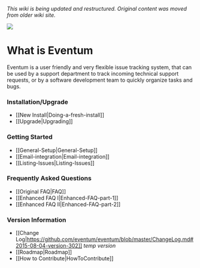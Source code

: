 _This wiki is being updated and restructured.  Original content was moved from older wiki site._

![](https://launchpadlibrarian.net/41243495/64.png)

# What is Eventum

Eventum is a user friendly and very flexible issue tracking system, that can be used by a support department to track incoming technical support requests, or by a software development team to quickly organize tasks and bugs.

### Installation/Upgrade
* [[New Install|Doing-a-fresh-install]]
* [[Upgrade|Upgrading]]

### Getting Started
* [[General-Setup|General-Setup]]
* [[Email-integration|Email-integration]]
* [[Listing-Issues|Listing-Issues]]

### Frequently Asked Questions
* [[Original FAQ|FAQ]]
* [[Enhanced FAQ I|Enhanced-FAQ-part-1]]
* [[Enhanced FAQ II|Enhanced-FAQ-part-2]]

### Version Information
* [[Change Log|https://github.com/eventum/eventum/blob/master/ChangeLog.md#2015-08-04-version-302]] _temp version_
* [[Roadmap|Roadmap]]
* [[How to Contribute|HowToContribute]]